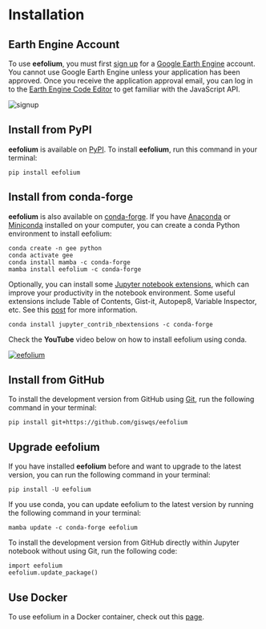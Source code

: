 # Installation

## Earth Engine Account

To use **eefolium**, you must first [sign up](https://earthengine.google.com/signup/) for a [Google Earth Engine](https://earthengine.google.com/) account.
You cannot use Google Earth Engine unless your application has been approved. Once you receive the application approval email, you can log in to
the [Earth Engine Code Editor](https://code.earthengine.google.com/) to get familiar with the JavaScript API.

![signup](https://i.imgur.com/ng0FzUT.png)

## Install from PyPI

**eefolium** is available on [PyPI](https://pypi.org/project/eefolium/). To install **eefolium**, run this command in your terminal:

    pip install eefolium

## Install from conda-forge

**eefolium** is also available on [conda-forge](https://anaconda.org/conda-forge/eefolium). If you have
[Anaconda](https://www.anaconda.com/distribution/#download-section) or [Miniconda](https://docs.conda.io/en/latest/miniconda.html) installed on your computer, you can create a conda Python environment to install eefolium:

    conda create -n gee python
    conda activate gee
    conda install mamba -c conda-forge
    mamba install eefolium -c conda-forge

Optionally, you can install some [Jupyter notebook extensions](https://github.com/ipython-contrib/jupyter_contrib_nbextensions), which can improve your productivity in the notebook environment. Some useful extensions include Table of Contents, Gist-it, Autopep8, Variable Inspector, etc. See this [post](https://towardsdatascience.com/jupyter-notebook-extensions-517fa69d2231) for more information.

    conda install jupyter_contrib_nbextensions -c conda-forge

Check the **YouTube** video below on how to install eefolium using conda.

[![eefolium](http://img.youtube.com/vi/h0pz3S6Tvx0/0.jpg)](http://www.youtube.com/watch?v=h0pz3S6Tvx0 "Install eefolium")

## Install from GitHub

To install the development version from GitHub using [Git](https://git-scm.com/), run the following command in your terminal:

    pip install git+https://github.com/giswqs/eefolium

## Upgrade eefolium

If you have installed **eefolium** before and want to upgrade to the latest version, you can run the following command in your terminal:

    pip install -U eefolium

If you use conda, you can update eefolium to the latest version by running the following command in your terminal:

    mamba update -c conda-forge eefolium

To install the development version from GitHub directly within Jupyter notebook without using Git, run the following code:

    import eefolium
    eefolium.update_package()

## Use Docker

To use eefolium in a Docker container, check out this [page](https://hub.docker.com/r/bkavlak/eefolium).
